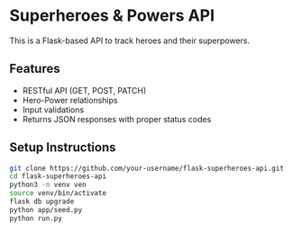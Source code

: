 # Superheroes & Powers API

This is a Flask-based API to track heroes and their superpowers.

## Features

- RESTful API (GET, POST, PATCH)
- Hero-Power relationships
- Input validations
- Returns JSON responses with proper status codes

## Setup Instructions

```bash
git clone https://github.com/your-username/flask-superheroes-api.git
cd flask-superheroes-api
python3 -m venv ven
source venv/bin/activate
flask db upgrade
python app/seed.py
python run.py

